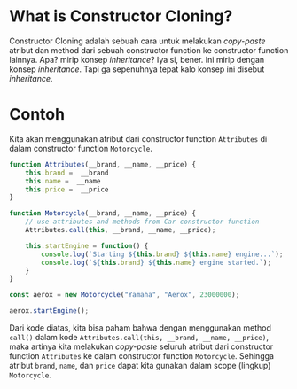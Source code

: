 # What is Constructor Cloning?

Constructor Cloning adalah sebuah cara untuk melakukan *copy-paste* atribut dan method dari sebuah constructor function ke constructor function lainnya. Apa? mirip konsep *inheritance*? Iya si, bener. Ini mirip dengan konsep *inheritance*. Tapi ga sepenuhnya tepat kalo konsep ini disebut *inheritance*.

# Contoh

Kita akan menggunakan atribut dari constructor function `Attributes` di dalam constructor function `Motorcycle`.

```js
function Attributes(__brand, __name, __price) {
    this.brand =  __brand
    this.name =  __name
    this.price =  __price
}

function Motorcycle(__brand, __name, __price) {
    // use attributes and methods from Car constructor function
    Attributes.call(this, __brand, __name, __price);

    this.startEngine = function() {
        console.log(`Starting ${this.brand} ${this.name} engine...`);
        console.log(`${this.brand} ${this.name} engine started.`);
    }
}

const aerox = new Motorcycle("Yamaha", "Aerox", 23000000);

aerox.startEngine();
```

Dari kode diatas, kita bisa paham bahwa dengan menggunakan method `call()` dalam kode `Attributes.call(this, __brand, __name, __price)`, maka artinya kita melakukan *copy-paste* seluruh atribut dari constructor function `Attributes` ke dalam constructor function `Motorcycle`. Sehingga atribut `brand`, `name`, dan `price` dapat kita gunakan dalam scope (lingkup) `Motorcycle`.